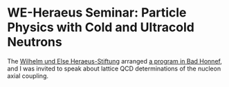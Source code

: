 # WE-Heraeus Seminar: Particle Physics with Cold and Ultracold Neutrons

The [Wilhelm und Else Heraeus-Stiftung][heraeus] arranged [a program in Bad Honnef][indico], and I was invited to speak about lattice QCD determinations of the nucleon axial coupling.

[indico]:   https://indico.ph.tum.de/event/4020/
[heraeus]:  https://www.we-heraeus-stiftung.de/veranstaltungen/seminare/2018/particle-physics-with-cold-and-ultra-cold-neutrons/